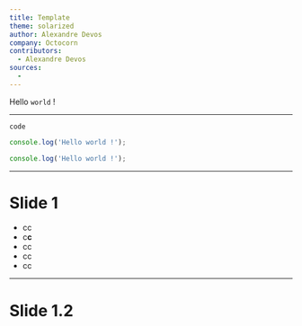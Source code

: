 ```yaml
---
title: Template
theme: solarized
author: Alexandre Devos
company: Octocorn
contributors: 
  - Alexandre Devos
sources:
  - 
---
```


Hello `world` !

----

`code`

```typescript
console.log('Hello world !');
```

```typescript
console.log('Hello world !');
```

---

# Slide 1

- cc
- c**c**
- cc
- cc
- cc

----

# Slide 1.2